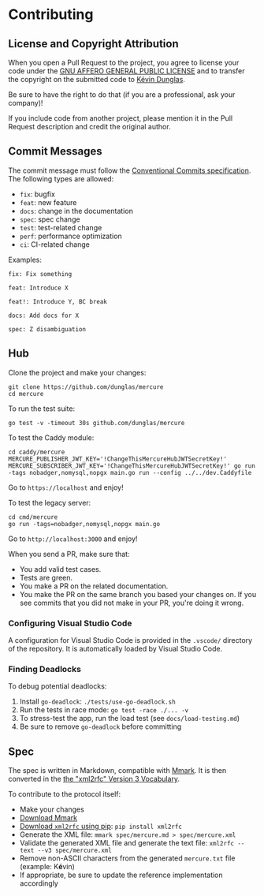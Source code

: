 # Contributing

## License and Copyright Attribution

When you open a Pull Request to the project, you agree to license your code under the [GNU AFFERO GENERAL PUBLIC LICENSE](LICENSE)
and to transfer the copyright on the submitted code to [Kévin Dunglas](https://dunglas.fr).

Be sure to have the right to do that (if you are a professional, ask your company)!

If you include code from another project, please mention it in the Pull Request description and credit the original author.

## Commit Messages

The commit message must follow the [Conventional Commits specification](https://www.conventionalcommits.org/).
The following types are allowed:

- `fix`: bugfix
- `feat`: new feature
- `docs`: change in the documentation
- `spec`: spec change
- `test`: test-related change
- `perf`: performance optimization
- `ci`: CI-related change

Examples:

    fix: Fix something

    feat: Introduce X

    feat!: Introduce Y, BC break

    docs: Add docs for X

    spec: Z disambiguation

## Hub

Clone the project and make your changes:

    git clone https://github.com/dunglas/mercure
    cd mercure

To run the test suite:

    go test -v -timeout 30s github.com/dunglas/mercure

To test the Caddy module:

    cd caddy/mercure
    MERCURE_PUBLISHER_JWT_KEY='!ChangeThisMercureHubJWTSecretKey!' MERCURE_SUBSCRIBER_JWT_KEY='!ChangeThisMercureHubJWTSecretKey!' go run -tags nobadger,nomysql,nopgx main.go run --config ../../dev.Caddyfile

Go to `https://localhost` and enjoy!

To test the legacy server:

    cd cmd/mercure
    go run -tags=nobadger,nomysql,nopgx main.go

Go to `http://localhost:3000` and enjoy!

When you send a PR, make sure that:

- You add valid test cases.
- Tests are green.
- You make a PR on the related documentation.
- You make the PR on the same branch you based your changes on. If you see commits
  that you did not make in your PR, you're doing it wrong.

### Configuring Visual Studio Code

A configuration for Visual Studio Code is provided in the `.vscode/` directory of the repository.
It is automatically loaded by Visual Studio Code.

### Finding Deadlocks

To debug potential deadlocks:

1. Install `go-deadlock`: `./tests/use-go-deadlock.sh`
2. Run the tests in race mode: `go test -race ./... -v`
3. To stress-test the app, run the load test (see `docs/load-testing.md`)
4. Be sure to remove `go-deadlock` before committing

## Spec

The spec is written in Markdown, compatible with [Mmark](https://mmark.miek.nl/).
It is then converted in the [the "xml2rfc" Version 3 Vocabulary](https://tools.ietf.org/html/rfc7991).

To contribute to the protocol itself:

- Make your changes
- [Download Mmark](https://github.com/mmarkdown/mmark/releases)
- [Download `xml2rfc` using pip](https://pypi.org/project/xml2rfc/): `pip install xml2rfc`
- Generate the XML file: `mmark spec/mercure.md > spec/mercure.xml`
- Validate the generated XML file and generate the text file: `xml2rfc --text --v3 spec/mercure.xml`
- Remove non-ASCII characters from the generated `mercure.txt` file (example: K**é**vin)
- If appropriate, be sure to update the reference implementation accordingly
